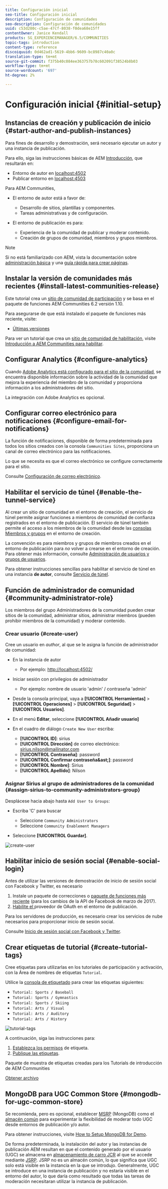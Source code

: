 ```yaml
---
title: Configuración inicial
seo-title: Configuración inicial
description: Configuración de comunidades
seo-description: Configuración de comunidades
uuid: c53d280c-c5ae-47cf-8038-f0dea68e15ff
contentOwner: Janice Kendall
products: SG_EXPERIENCEMANAGER/6.5/COMMUNITIES
topic-tags: introduction
content-type: reference
discoiquuid: 0d462ad1-5619-4bb6-9609-bc8987c40a0c
translation-type: tm+mt
source-git-commit: f375b40c084ee363757b78c602091f38524b8b03
workflow-type: tm+mt
source-wordcount: '697'
ht-degree: 2%

---
```



# Configuración inicial {#initial-setup}

## Instancias de creación y publicación de inicio {#start-author-and-publish-instances}

Para fines de desarrollo y demostración, será necesario ejecutar un autor y una instancia de publicación.

Para ello, siga las instrucciones básicas de AEM [Introducción](../../help/sites-deploying/deploy.md#getting-started), que resultarán en:

* Entorno de autor en [localhost:4502](http://localhost:4502/)
* Publicar entorno en [localhost:4503](http://localhost:4503/)

Para AEM Communities,

* El entorno de autor está a favor de:

   * Desarrollo de sitios, plantillas y componentes.
   * Tareas administrativas y de configuración.

* El entorno de publicación es para:

   * Experiencia de la comunidad de publicar y moderar contenido.
   * Creación de grupos de comunidad, miembros y grupos miembros.

>[!NOTE]
>
>Si no está familiarizado con AEM, vista la documentación sobre [administración básica](../../help/sites-authoring/basic-handling.md) y una [guía rápida para crear páginas](../../help/sites-authoring/qg-page-authoring.md).

## Instalar la versión de comunidades más recientes {#install-latest-communities-release}

Este tutorial crea un [sitio de comunidad de participación](overview.md#engagement-community) y se basa en el paquete de funciones AEM Communities 6.2 versión 1.10.

Para asegurarse de que está instalado el paquete de funciones más reciente, visite:

* [Últimas versiones](deploy-communities.md#latest-releases)

Para ver un tutorial que crea un [sitio de comunidad de habilitación](overview.md#enablement-community), visite [Introducción a AEM Communities para habilitar](getting-started-enablement.md).

## Configurar Analytics {#configure-analytics}

Cuando [Adobe Analytics está configurado para el sitio de la comunidad](analytics.md), se encuentra disponible información sobre la actividad de la comunidad que mejora la experiencia del miembro de la comunidad y proporciona información a los administradores del sitio.

La integración con Adobe Analytics es opcional.

## Configurar correo electrónico para notificaciones {#configure-email-for-notifications}

La función de notificaciones, disponible de forma predeterminada para todos los sitios creados con la consola `Communities Sites`, proporciona un canal de correo electrónico para las notificaciones.

Lo que se necesita es que el correo electrónico se configure correctamente para el sitio.

Consulte [Configuración de correo electrónico](email.md).

## Habilitar el servicio de túnel {#enable-the-tunnel-service}

Al crear un sitio de comunidad en el entorno de creación, el servicio de túnel permite asignar funciones a miembros de comunidad de confianza registrados en el entorno de publicación. El servicio de túnel también permite el acceso a los miembros de la comunidad desde las [consolas Miembros y grupos](members.md) en el entorno de creación.

La convención es para miembros y grupos de miembros creados en el entorno de publicación para *no* volver a crearse en el entorno de creación. Para obtener más información, consulte [Administración de usuarios y grupos de usuarios](users.md).

Para obtener instrucciones sencillas para habilitar el servicio de túnel en una instancia **de autor**, consulte [Servicio de túnel](deploy-communities.md#tunnel-service-on-author).

## Función de administrador de comunidad {#community-administrator-role}

Los miembros del grupo Administradores de la comunidad pueden crear sitios de la comunidad, administrar sitios, administrar miembros (pueden prohibir miembros de la comunidad) y moderar contenido.

### Crear usuario {#create-user}

Cree un usuario en *author*, al que se le asigna la función de administrador de comunidad:

* En la instancia de autor

   * Por ejemplo: [http://localhost:4502/](http://localhost:4503/)

* Iniciar sesión con privilegios de administrador

   * Por ejemplo: nombre de usuario &#39;admin&#39; / contraseña &#39;admin&#39;

* Desde la consola principal, vaya a **[!UICONTROL Herramientas]** > **[!UICONTROL Operaciones]** > **[!UICONTROL Seguridad]** > **[!UICONTROL Usuarios]**.
* En el menú **Editar**, seleccione **[!UICONTROL Añadir usuario]**

* En el cuadro de diálogo `Create New User` escriba:

   * **[!UICONTROL ID]**: sirius
   * **[!UICONTROL Dirección]** de correo electrónico: sirius.nilson@mailinator.com
   * **[!UICONTROL Contraseña]**: password
   * **[!UICONTROL Confirmar contraseña&amp;ast;]**: password
   * **[!UICONTROL Nombre]**: Sirius
   * **[!UICONTROL Apellido]**: Nilson

### Asignar Sirius al grupo de administradores de la comunidad {#assign-sirius-to-community-administrators-group}

Desplácese hacia abajo hasta `Add User to Groups`:

* Escriba &#39;C&#39; para buscar

   * Seleccione `Community Administrators`
   * Seleccione `Community Enablement Managers`

* Seleccione **[!UICONTROL Guardar]**.

![create-user](assets/create-user.png)

## Habilitar inicio de sesión social {#enable-social-login}

Antes de utilizar las versiones de demostración de inicio de sesión social con Facebook y Twitter, es necesario

1. Instale un paquete de correcciones o [paquete de funciones más reciente](deploy-communities.md#latestfeaturepack) (para los cambios de la API de Facebook de marzo de 2017).
1. [Habilite el ](social-login.md#adobe-granite-oauth-authentication-handler) proveedor de OAuth en el entorno de publicación.

Para los servidores de producción, es necesario crear los servicios de nube necesarios para proporcionar inicio de sesión social.

Consulte [Inicio de sesión social con Facebook y Twitter](social-login.md).

## Crear etiquetas de tutorial {#create-tutorial-tags}

Cree etiquetas para utilizarlas en los tutoriales de participación y activación, con la Área de nombres de etiquetas `Tutorial`.

Utilice la [consola de etiquetado](../../help/sites-administering/tags.md#tagging-console) para crear las etiquetas siguientes:

* `Tutorial: Sports / Baseball`
* `Tutorial: Sports / Gymnastics`
* `Tutorial: Sports / Skiing`
* `Tutorial: Arts / Visual`
* `Tutorial: Arts / Auditory`
* `Tutorial: Arts / History`

![tutorial-tags](assets/tutorial-tags.png)

A continuación, siga las instrucciones para:

1. [Establezca los permisos](../../help/sites-administering/tags.md#setting-tag-permissions) de etiqueta.
1. [Publique las etiquetas](../../help/sites-administering/tags.md#publishing-tags).

Paquete de muestra de etiquetas creadas para los Tutorials de introducción de AEM Communities

[Obtener archivo](assets/tutorial_tags-v63.zip)

## MongoDB para UGC Common Store {#mongodb-for-ugc-common-store}

Se recomienda, pero es opcional, establecer [MSRP](msrp.md) (MongoDB) como el [almacén común](working-with-srp.md) para experimentar la flexibilidad de moderar todo UGC desde entornos de publicación y/o autor.

Para obtener instrucciones, visite [How to Setup MongoDB for Demo](demo-mongo.md).

De forma predeterminada, la instalación del autor y las instancias de publicación AEM resultan en que el contenido generado por el usuario (UGC) se almacena en [almacenamiento de carro JCR](../../help/sites-deploying/platform.md) al que se accede mediante [JSRP](jsrp.md). JSRP no es un almacén común, lo que significa que UGC solo está visible en la instancia en la que se introdujo. Generalmente, UGC se introduce en una instancia de publicación y no estaría visible en el entorno del autor, lo que daría como resultado que todas las tareas de moderación necesitaran utilizar la instancia de publicación.